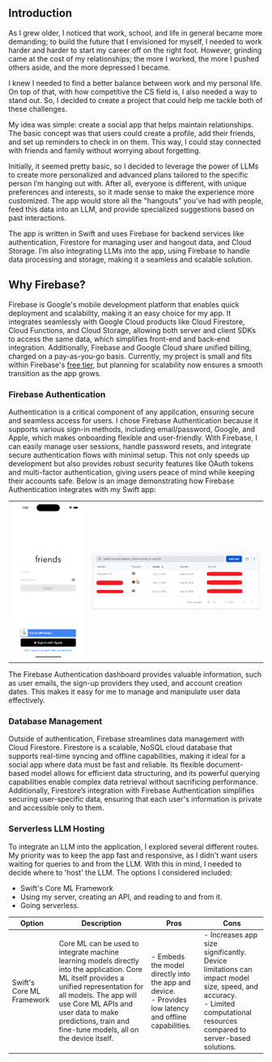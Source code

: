 ## Introduction

As I grew older, I noticed that work, school, and life in general became more demanding; to build the future that I envisioned for myself, I needed to work harder and harder to start my career off on the right foot. However, grinding came at the cost of my relationships; the more I worked, the more I pushed others aside, and the more depressed I became.

I knew I needed to find a better balance between work and my personal life. On top of that, with how competitive the CS field is, I also needed a way to stand out. So, I decided to create a project that could help me tackle both of these challenges.

My idea was simple: create a social app that helps maintain relationships. The basic concept was that users could create a profile, add their friends, and set up reminders to check in on them. This way, I could stay connected with friends and family without worrying about forgetting.

Initially, it seemed pretty basic, so I decided to leverage the power of LLMs to create more personalized and advanced plans tailored to the specific person I’m hanging out with. After all, everyone is different, with unique preferences and interests, so it made sense to make the experience more customized. The app would store all the "hangouts" you've had with people, feed this data into an LLM, and provide specialized suggestions based on past interactions.

The app is written in Swift and uses Firebase for backend services like authentication, Firestore for managing user and hangout data, and Cloud Storage. I’m also integrating LLMs into the app, using Firebase to handle data processing and storage, making it a seamless and scalable solution.

## Why Firebase?

Firebase is Google's mobile development platform that enables quick deployment and scalability, making it an easy choice for my app. It integrates seamlessly with Google Cloud products like Cloud Firestore, Cloud Functions, and Cloud Storage, allowing both server and client SDKs to access the same data, which simplifies front-end and back-end integration. Additionally, Firebase and Google Cloud share unified billing, charged on a pay-as-you-go basis. Currently, my project is small and fits within Firebase's [free tier](https://firebase.google.com/docs/projects/billing/firebase-pricing-plans), but planning for scalability now ensures a smooth transition as the app grows.

### Firebase Authentication

Authentication is a critical component of any application, ensuring secure and seamless access for users. I chose Firebase Authentication because it supports various sign-in methods, including email/password, Google, and Apple, which makes onboarding flexible and user-friendly. With Firebase, I can easily manage user sessions, handle password resets, and integrate secure authentication flows with minimal setup. This not only speeds up development but also provides robust security features like OAuth tokens and multi-factor authentication, giving users peace of mind while keeping their accounts safe. Below is an image demonstrating how Firebase Authentication integrates with my Swift app:

<table align="center">
  <tr>
    <td><img src="https://github.com/bnhoang2k/friends/raw/main/GitHub%20Resources/App%20Screenshots/Sign%20In%20Page.png" alt="Sign in page" width="300"></td>
    <td><img src="https://github.com/bnhoang2k/friends/raw/main/GitHub%20Resources/Firebase%20Screenshots/Authentication%20Dashboard.png" alt="Firebase Authentication Dashboard" width="700"></td>
  </tr>
</table>

The Firebase Authentication dashboard provides valuable information, such as user emails, the sign-up providers they used, and account creation dates. This makes it easy for me to manage and manipulate user data effectively.

### Database Management

Outside of authentication, Firebase streamlines data management with Cloud Firestore. Firestore is a scalable, NoSQL cloud database that supports real-time syncing and offline capabilities, making it ideal for a social app where data must be fast and reliable. Its flexible document-based model allows for efficient data structuring, and its powerful querying capabilities enable complex data retrieval without sacrificing performance. Additionally, Firestore’s integration with Firebase Authentication simplifies securing user-specific data, ensuring that each user's information is private and accessible only to them.

### Serverless LLM Hosting

To integrate an LLM into the application, I explored several different routes. My priority was to keep the app fast and responsive, as I didn't want users waiting for queries to and from the LLM. With this in mind, I needed to decide where to 'host' the LLM. The options I considered included:

- Swift's Core ML Framework
- Using my server, creating an API, and reading to and from it.
- Going serverless.

| Option | Description | Pros | Cons |
|-------------------|-------------------|-------------------|-------------------|
|Swift's Core ML Framework | Core ML can be used to integrate machine learning models directly into the application. Core ML itself provides a unified representation for all models. The app will use Core ML APIs and user data to make predictions, train and fine-tune models, all on the device itself. | - Embeds the model directly into the app and device. <br> - Provides low latency and offline capabilities. | - Increases app size significantly. <br> Device limitations can impact model size, speed, and accuracy. <br> - Limited computational resources compared to server-based solutions. |
